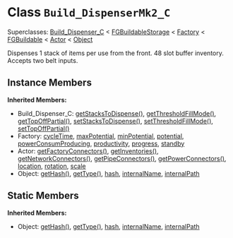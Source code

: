 # Class <code>Build_DispenserMk2_C</code>

Superclasses: <a href="Build_Dispenser_C.md">Build_Dispenser_C</a> < <a href="FGBuildableStorage.md">FGBuildableStorage</a> < <a href="Factory.md">Factory</a> < <a href="FGBuildable.md">FGBuildable</a> < <a href="Actor.md">Actor</a> < <a href="Object.md">Object</a>

Dispenses 1 stack of items per use from the front. 48 slot buffer inventory. Accepts two belt inputs.
## Instance Members
<b>Inherited Members:</b>
- Build_Dispenser_C: <a href="Build_Dispenser_C.md#getStacksToDispense">getStacksToDispense()</a>, <a href="Build_Dispenser_C.md#getThresholdFillMode">getThresholdFillMode()</a>, <a href="Build_Dispenser_C.md#getTopOffPartial">getTopOffPartial()</a>, <a href="Build_Dispenser_C.md#setStacksToDispense">setStacksToDispense()</a>, <a href="Build_Dispenser_C.md#setThresholdFillMode">setThresholdFillMode()</a>, <a href="Build_Dispenser_C.md#setTopOffPartial">setTopOffPartial()</a>
- Factory: <a href="Factory.md#cycleTime">cycleTime</a>, <a href="Factory.md#maxPotential">maxPotential</a>, <a href="Factory.md#minPotential">minPotential</a>, <a href="Factory.md#potential">potential</a>, <a href="Factory.md#powerConsumProducing">powerConsumProducing</a>, <a href="Factory.md#productivity">productivity</a>, <a href="Factory.md#progress">progress</a>, <a href="Factory.md#standby">standby</a>
- Actor: <a href="Actor.md#getFactoryConnectors">getFactoryConnectors()</a>, <a href="Actor.md#getInventories">getInventories()</a>, <a href="Actor.md#getNetworkConnectors">getNetworkConnectors()</a>, <a href="Actor.md#getPipeConnectors">getPipeConnectors()</a>, <a href="Actor.md#getPowerConnectors">getPowerConnectors()</a>, <a href="Actor.md#location">location</a>, <a href="Actor.md#rotation">rotation</a>, <a href="Actor.md#scale">scale</a>
- Object: <a href="Object.md#getHash">getHash()</a>, <a href="Object.md#getType">getType()</a>, <a href="Object.md#hash">hash</a>, <a href="Object.md#internalName">internalName</a>, <a href="Object.md#internalPath">internalPath</a>
## Static Members
<b>Inherited Members:</b>
- Object: <a href="Object.md#getHash">getHash()</a>, <a href="Object.md#getType">getType()</a>, <a href="Object.md#hash">hash</a>, <a href="Object.md#internalName">internalName</a>, <a href="Object.md#internalPath">internalPath</a>